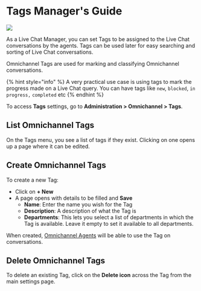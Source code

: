 # Tags Manager's Guide

![](<../../.gitbook/assets/2021-06-10\_22-31-38 (3) (3) (3) (3) (3) (3) (3) (3) (3) (2) (3) (1) (1) (1) (1) (1) (1) (13).jpg>)

As a Live Chat Manager, you can set Tags to be assigned to the Live Chat conversations by the agents. Tags can be used later for easy searching and sorting of Live Chat conversations.

Omnichannel Tags are used for marking and classifying Omnichannel conversations.

{% hint style="info" %}
A very practical use case is using tags to mark the progress made on a Live Chat query. You can have tags like `new`, `blocked`, `in progress,` `completed` etc
{% endhint %}

To access **Tags** settings, go to **Administration > Omnichannel > Tags**.

## List Omnichannel Tags

On the Tags menu, you see a list of tags if they exist. Clicking on one opens up a page where it can be edited.

## Create Omnichannel Tags

To create a new Tag:

* Click on **+ New**
* A page opens with details to be filled and **Save**
  * **Name**: Enter the name you wish for the Tag
  * **Description**: A description of what the Tag is
  * **Departments**: This lets you select a list of departments in which the Tag is available. Leave it empty to set it available to all departments.

When created, [Omnichannel Agents](agents.md) will be able to use the Tag on conversations.

## Delete Omnichannel Tags

To delete an existing Tag, click on the **Delete icon** across the Tag from the main settings page.
